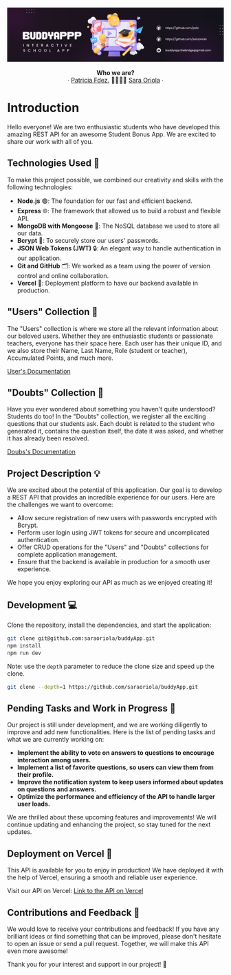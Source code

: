 ![foto](assets/img/banner.png)

<p align='center'>
  <a><strong>Who we are?</strong>
  <br />
  ·
  <a href='https://github.com/pafz'>Patricia Fdez.</a>
  🤜🏽🤛🏽
  <a href='https://github.com/saraoriola'>Sara Oriola</a>
  ·
</p>


# Introduction

Hello everyone! We are two enthusiastic students who have developed this amazing REST API for an awesome Student Bonus App. We are excited to share our work with all of you.

## Technologies Used 🚀

To make this project possible, we combined our creativity and skills with the following technologies:

- **Node.js** 🟢: The foundation for our fast and efficient backend.
- **Express** 🌐: The framework that allowed us to build a robust and flexible API.
- **MongoDB with Mongoose** 🍃: The NoSQL database we used to store all our data.
- **Bcrypt** 🔐: To securely store our users' passwords.
- **JSON Web Tokens (JWT)** 🔒: An elegant way to handle authentication in our application.
- **Git and GitHub** 🗂️: We worked as a team using the power of version control and online collaboration.
- **Vercel** 🚀: Deployment platform to have our backend available in production.

## "Users" Collection 👤

The "Users" collection is where we store all the relevant information about our beloved users. Whether they are enthusiastic students or passionate teachers, everyone has their space here. Each user has their unique ID, and we also store their Name, Last Name, Role (student or teacher), Accumulated Points, and much more.

 <a href='https://documenter.getpostman.com/view/28520865/2s946mapu7'>User's Documentation</a>


## "Doubts" Collection 🤔

Have you ever wondered about something you haven't quite understood? Students do too! In the "Doubts" collection, we register all the exciting questions that our students ask. Each doubt is related to the student who generated it, contains the question itself, the date it was asked, and whether it has already been resolved.

 <a href='https://documenter.getpostman.com/view/28520865/2s946mZpNy'>Doubs's Documentation</a>

## Project Description 💡

We are excited about the potential of this application. Our goal is to develop a REST API that provides an incredible experience for our users. Here are the challenges we want to overcome:

- Allow secure registration of new users with passwords encrypted with Bcrypt.
- Perform user login using JWT tokens for secure and uncomplicated authentication.
- Offer CRUD operations for the "Users" and "Doubts" collections for complete application management.
- Ensure that the backend is available in production for a smooth user experience.

We hope you enjoy exploring our API as much as we enjoyed creating it!

## Development 💻

Clone the repository, install the dependencies, and start the application:

```bash
git clone git@github.com:saraoriola/buddyApp.git
npm install
npm run dev
```

Note: use the `depth` parameter to reduce the clone size and speed up the clone.

```sh
git clone --depth=1 https://github.com/saraoriola/buddyApp.git
```

## Pending Tasks and Work in Progress 🚧

Our project is still under development, and we are working diligently to improve and add new functionalities. Here is the list of pending tasks and what we are currently working on:

- **Implement the ability to vote on answers to questions to encourage interaction among users.**
- **Implement a list of favorite questions, so users can view them from their profile.**
- **Improve the notification system to keep users informed about updates on questions and answers.**
- **Optimize the performance and efficiency of the API to handle larger user loads.**

We are thrilled about these upcoming features and improvements! We will continue updating and enhancing the project, so stay tuned for the next updates.

## Deployment on Vercel 🚀

This API is available for you to enjoy in production! We have deployed it with the help of Vercel, ensuring a smooth and reliable user experience.

Visit our API on Vercel: [Link to the API on Vercel](https://your-api-name.vercel.app/)

## Contributions and Feedback 🤝

We would love to receive your contributions and feedback! If you have any brilliant ideas or find something that can be improved, please don't hesitate to open an issue or send a pull request. Together, we will make this API even more awesome!

Thank you for your interest and support in our project! 🌟

